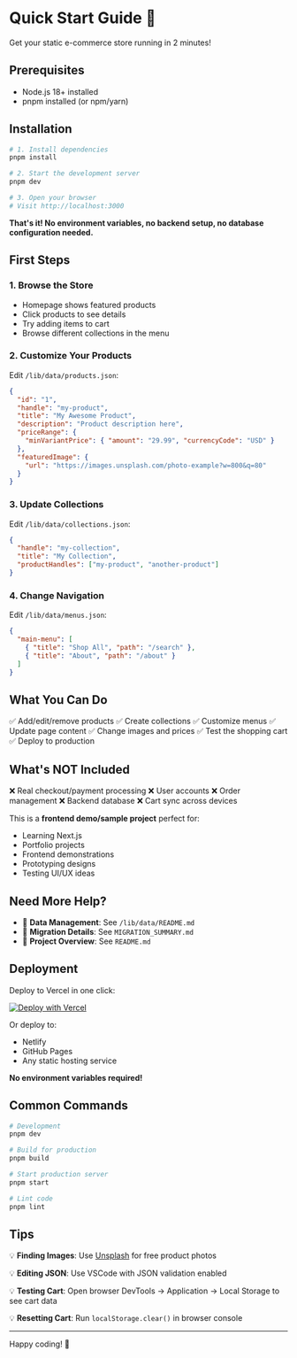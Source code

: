# Quick Start Guide 🚀

Get your static e-commerce store running in 2 minutes!

## Prerequisites

- Node.js 18+ installed
- pnpm installed (or npm/yarn)

## Installation

```bash
# 1. Install dependencies
pnpm install

# 2. Start the development server
pnpm dev

# 3. Open your browser
# Visit http://localhost:3000
```

**That's it! No environment variables, no backend setup, no database configuration needed.**

## First Steps

### 1. Browse the Store

- Homepage shows featured products
- Click products to see details
- Try adding items to cart
- Browse different collections in the menu

### 2. Customize Your Products

Edit `/lib/data/products.json`:

```json
{
  "id": "1",
  "handle": "my-product",
  "title": "My Awesome Product",
  "description": "Product description here",
  "priceRange": {
    "minVariantPrice": { "amount": "29.99", "currencyCode": "USD" }
  },
  "featuredImage": {
    "url": "https://images.unsplash.com/photo-example?w=800&q=80"
  }
}
```

### 3. Update Collections

Edit `/lib/data/collections.json`:

```json
{
  "handle": "my-collection",
  "title": "My Collection",
  "productHandles": ["my-product", "another-product"]
}
```

### 4. Change Navigation

Edit `/lib/data/menus.json`:

```json
{
  "main-menu": [
    { "title": "Shop All", "path": "/search" },
    { "title": "About", "path": "/about" }
  ]
}
```

## What You Can Do

✅ Add/edit/remove products
✅ Create collections
✅ Customize menus
✅ Update page content
✅ Change images and prices
✅ Test the shopping cart
✅ Deploy to production

## What's NOT Included

❌ Real checkout/payment processing
❌ User accounts
❌ Order management
❌ Backend database
❌ Cart sync across devices

This is a **frontend demo/sample project** perfect for:

- Learning Next.js
- Portfolio projects
- Frontend demonstrations
- Prototyping designs
- Testing UI/UX ideas

## Need More Help?

- 📖 **Data Management**: See `/lib/data/README.md`
- 🔄 **Migration Details**: See `MIGRATION_SUMMARY.md`
- 📝 **Project Overview**: See `README.md`

## Deployment

Deploy to Vercel in one click:

[![Deploy with Vercel](https://vercel.com/button)](https://vercel.com/new)

Or deploy to:

- Netlify
- GitHub Pages
- Any static hosting service

**No environment variables required!**

## Common Commands

```bash
# Development
pnpm dev

# Build for production
pnpm build

# Start production server
pnpm start

# Lint code
pnpm lint
```

## Tips

💡 **Finding Images**: Use [Unsplash](https://unsplash.com/) for free product photos

💡 **Editing JSON**: Use VSCode with JSON validation enabled

💡 **Testing Cart**: Open browser DevTools → Application → Local Storage to see cart data

💡 **Resetting Cart**: Run `localStorage.clear()` in browser console

---

Happy coding! 🎉
